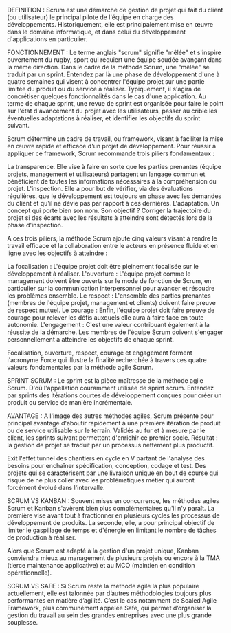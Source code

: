 DEFINITION :
Scrum est une démarche de gestion de projet qui fait du client (ou utilisateur) le principal pilote de
l'équipe en charge des développements. Historiquement, elle est principalement mise en œuvre dans le
domaine informatique, et dans celui du développement d'applications en particulier. 

FONCTIONNEMENT : 
Le terme anglais "scrum" signifie "mêlée" et s'inspire ouvertement du rugby,
sport qui requiert une équipe soudée avançant dans la même direction.
Dans le cadre de la méthode Scrum, une "mêlée" se traduit par un sprint.
Entendez par là une phase de développement d'une à quatre semaines qui visent à concentrer
l'équipe projet sur une partie limitée du produit ou du service à réaliser.
Typiquement, il s'agira de concrétiser quelques fonctionnalités dans le cas d'une application.
Au terme de chaque sprint, une revue de sprint est organisée pour faire le point sur l'état d'avancement
du projet avec les utilisateurs, passer au crible les éventuelles adaptations à réaliser, et identifier les
objectifs du sprint suivant.

Scrum détermine un cadre de travail, ou framework, visant à faciliter la mise en œuvre rapide et efficace
d'un projet de développement.
Pour réussir à appliquer ce framework, Scrum recommande trois piliers fondamentaux :

La transparence.
Elle vise à faire en sorte que les parties prenantes (équipe projets, management et utilisateurs) partagent un langage commun
et bénéficient de toutes les informations nécessaires à la compréhension du projet.
L'inspection.
Elle a pour but de vérifier, via des évaluations régulières, que le développement est toujours en phase avec les demandes du client
et qu'il ne dévie pas par rapport à ces dernières.
L'adaptation.
Un concept qui porte bien son nom. Son objectif ?
Corriger la trajectoire du projet si des écarts avec les résultats à atteindre sont détectés lors de la phase d'inspection.

A ces trois piliers, la méthode Scrum ajoute cinq valeurs visant à rendre le travail efficace
et la collaboration entre le acteurs en présence fluide et en ligne avec les objectifs à atteindre :

La focalisation :
L'équipe projet doit être pleinement focalisée sur le développement à réaliser.
L'ouverture :
L'équipe projet comme le management doivent être ouverts sur le mode de fonction de Scrum, en particulier sur la communication interpersonnel pour avancer et résoudre les problèmes ensemble. 
Le respect :
L'ensemble des parties prenantes (membres de l'équipe projet, management et clients) doivent faire preuve de respect mutuel.
Le courage :
Enfin, l'équipe projet doit faire preuve de courage pour relever les défis auxquels elle aura à faire face en toute autonomie.
L'engagement :
C'est une valeur contribuant également à la réussite de la démarche.
Les membres de l'équipe Scrum doivent s'engager personnellement à atteindre les objectifs de chaque sprint. 

Focalisation, ouverture, respect, courage et engagement forment l'acronyme Force
qui illustre la finalité recherchée à travers ces quatre valeurs fondamentales par la méthode agile Scrum.

SPRINT SCRUM :
Le sprint est la pièce maîtresse de la méthode agile Scrum.
D'où l'appellation couramment utilisée de sprint scrum.
Entendez par sprints des itérations courtes de développement conçues pour créer un produit ou service
de manière incrémentale. 

AVANTAGE :
A l'image des autres méthodes agiles, Scrum présente pour principal avantage d'aboutir rapidement à une
première itération de produit ou de service utilisable sur le terrain.
Validés au fur et à mesure par le client, les sprints suivant permettent d'enrichir ce premier socle.
Résultat : la gestion de projet se traduit par un processus nettement plus productif. 

Exit l'effet tunnel des chantiers en cycle en V partant de l'analyse des besoins pour enchaîner spécification,
conception, codage et test.
Des projets qui se caractérisent par une livraison unique en bout de course qui risque de ne plus coller avec les
problématiques métier qui auront forcément évolué dans l'intervalle.

SCRUM VS KANBAN : 
Souvent mises en concurrence, les méthodes agiles Scrum et Kanban s'avèrent bien plus complémentaires qu'il n'y paraît.
La première vise avant tout à fractionner en plusieurs cycles les processus de développement de produits.
La seconde, elle, a pour principal objectif de limiter le gaspillage de temps et d'énergie en limitant le nombre de tâches de production à réaliser. 

Alors que Scrum est adapté à la gestion d'un projet unique, Kanban conviendra mieux au management de plusieurs projets
ou encore à la TMA (tierce maintenance applicative) et au MCO (maintien en condition opérationnelle).

SCRUM VS SAFE :
Si Scrum reste la méthode agile la plus populaire actuellement,
elle est talonnée par d’autres méthodologies toujours plus performantes en matière d’agilité.
C’est le cas notamment de Scaled Agile Framework, plus communément appelée Safe,
qui permet d’organiser la gestion du travail au sein des grandes entreprises avec une plus grande souplesse. 